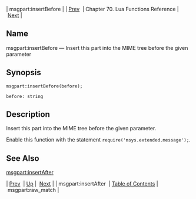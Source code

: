 | msgpart:insertBefore |
| [Prev](lua.ref.msgpart_insertAfter)  | Chapter 70. Lua Functions Reference |  [Next](lua.ref.msgpart_raw_match) |

<a name="lua.ref.msgpart_insertBefore"></a>
## Name

msgpart:insertBefore — Insert this part into the MIME tree before the given parameter

<a name="idp17143376"></a>
## Synopsis

`msgpart:insertBefore(before);`

`before: string`<a name="idp17146304"></a>
## Description

Insert this part into the MIME tree before the given parameter.

Enable this function with the statement `require('msys.extended.message');`.

<a name="idp17149120"></a>
## See Also

[msgpart:insertAfter](lua.ref.msgpart_insertAfter "msgpart:insertAfter")

| [Prev](lua.ref.msgpart_insertAfter)  | [Up](lua.function.details) |  [Next](lua.ref.msgpart_raw_match) |
| msgpart:insertAfter  | [Table of Contents](index) |  msgpart:raw_match |

